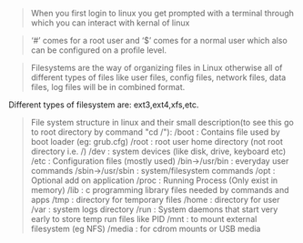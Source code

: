 > When you first login to linux you get prompted with a terminal through which you can interact with kernal of linux

> ‘#’ comes for a root user and ‘$’ comes for a normal user which also can be configured on a profile level.

> Filesystems are the way of organizing files in Linux otherwise all of different types of files like user files, config files, network files, data files, log files will be in combined format.

  Different types of filesystem are: ext3,ext4,xfs,etc.

> File system structure in linux and their small description(to see this go to root directory by command "cd /"):
  /boot : Contains file used by boot loader (eg: grub.cfg)
  /root : root user home directory (not root directory i.e. /)
  /dev  : system devices (like disk, drive, keyboard etc)
  /etc  : Configuration files (mostly used)
  /bin->/usr/bin : everyday user commands
  /sbin->/usr/sbin : system/filesystem commands
  /opt : Optional add on application
  /proc : Running Process (Only exist in memory)
  /lib : c programming library files needed by commands and apps 
  /tmp : directory for temporary files
  /home : directory for user
  /var : system logs directory
  /run : System daemons that start very early to store temp run files like PID
  /mnt : to mount external filesystem (eg NFS)
  /media : for cdrom mounts or USB media

